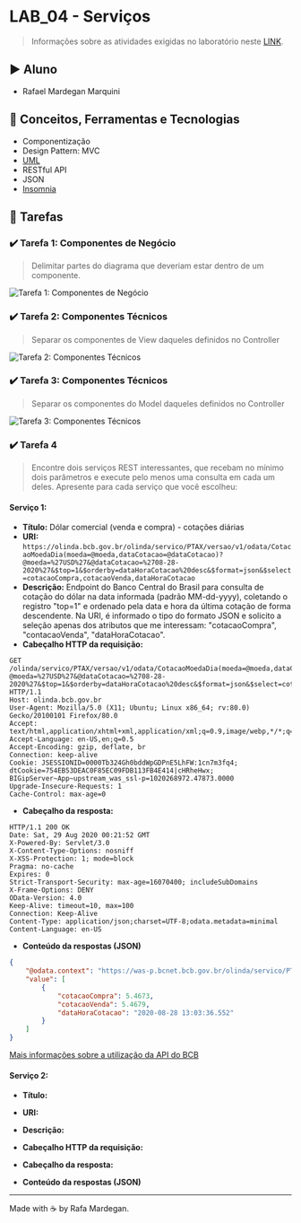 # LAB_04 - Serviços

> Informações sobre as atividades exigidas no laboratório neste [LINK](https://github.com/santanche/component2learn/tree/master/labs/04-servicos).

## :arrow_forward: Aluno
* Rafael Mardegan Marquini

## :hammer: Conceitos, Ferramentas e Tecnologias
* Componentização
* Design Pattern: MVC
* [UML](https://www.uml.org/)
* RESTful API
* JSON
* [Insomnia](https://insomnia.rest/)

## :pencil: Tarefas

### :heavy_check_mark: Tarefa 1: Componentes de Negócio
> Delimitar partes do diagrama que deveriam estar dentro de um componente.

![Tarefa 1: Componentes de Negócio](img/tarefa1.png)


### :heavy_check_mark: Tarefa 2: Componentes Técnicos
> Separar os componentes de View daqueles definidos no Controller

![Tarefa 2: Componentes Técnicos](img/tarefa2.png)

### :heavy_check_mark: Tarefa 3: Componentes Técnicos
>  Separar os componentes do Model daqueles definidos no Controller

![Tarefa 3: Componentes Técnicos](img/tarefa3.png)

### :heavy_check_mark: Tarefa 4
>  Encontre dois serviços REST interessantes, que recebam no mínimo dois parâmetros e execute pelo menos uma consulta em cada um deles. Apresente para cada serviço que você escolheu:

#### Serviço 1: 

* **Título:** Dólar comercial (venda e compra) - cotações diárias
* **URI:**
```https://olinda.bcb.gov.br/olinda/servico/PTAX/versao/v1/odata/CotacaoMoedaDia(moeda=@moeda,dataCotacao=@dataCotacao)?@moeda=%27USD%27&@dataCotacao=%2708-28-2020%27&$top=1&$orderby=dataHoraCotacao%20desc&$format=json&$select=cotacaoCompra,cotacaoVenda,dataHoraCotacao```
* **Descrição:** Endpoint do Banco Central do Brasil para consulta de cotação do dólar na data informada (padrão MM-dd-yyyy), coletando o registro "top=1" e ordenado pela data e hora da última cotação de forma descendente. Na URI, é informado o tipo do formato JSON e solicito a seleção apenas dos atributos que me interessam: "cotacaoCompra", "contacaoVenda", "dataHoraCotacao".
* **Cabeçalho HTTP da requisição:**

~~~http
GET /olinda/servico/PTAX/versao/v1/odata/CotacaoMoedaDia(moeda=@moeda,dataCotacao=@dataCotacao)?@moeda=%27USD%27&@dataCotacao=%2708-28-2020%27&$top=1&$orderby=dataHoraCotacao%20desc&$format=json&$select=cotacaoCompra,cotacaoVenda,dataHoraCotacao HTTP/1.1
Host: olinda.bcb.gov.br
User-Agent: Mozilla/5.0 (X11; Ubuntu; Linux x86_64; rv:80.0) Gecko/20100101 Firefox/80.0
Accept: text/html,application/xhtml+xml,application/xml;q=0.9,image/webp,*/*;q=0.8
Accept-Language: en-US,en;q=0.5
Accept-Encoding: gzip, deflate, br
Connection: keep-alive
Cookie: JSESSIONID=0000Tb324Gh0bddWpGDPnE5LhFW:1cn7m3fq4; dtCookie=754EB53DEAC0F85EC09FDB113FB4E414|cHRheHwx; BIGipServer~App~upstream_was_ssl-p=1020268972.47873.0000
Upgrade-Insecure-Requests: 1
Cache-Control: max-age=0
~~~

* **Cabeçalho da resposta:**

~~~http
HTTP/1.1 200 OK
Date: Sat, 29 Aug 2020 00:21:52 GMT
X-Powered-By: Servlet/3.0
X-Content-Type-Options: nosniff
X-XSS-Protection: 1; mode=block
Pragma: no-cache
Expires: 0
Strict-Transport-Security: max-age=16070400; includeSubDomains
X-Frame-Options: DENY
OData-Version: 4.0
Keep-Alive: timeout=10, max=100
Connection: Keep-Alive
Content-Type: application/json;charset=UTF-8;odata.metadata=minimal
Content-Language: en-US
~~~

* **Conteúdo da respostas (JSON)**

~~~json
{
    "@odata.context": "https://was-p.bcnet.bcb.gov.br/olinda/servico/PTAX/versao/v1/odata$metadata#_CotacaoMoedaDia(cotacaoCompra,cotacaoVenda,dataHoraCotacao)",
    "value": [
        {
            "cotacaoCompra": 5.4673,
            "cotacaoVenda": 5.4679,
            "dataHoraCotacao": "2020-08-28 13:03:36.552"
        }
    ]
}
~~~

[Mais informações sobre a utilização da API do BCB](https://dadosabertos.bcb.gov.br/dataset/dolar-americano-usd-todos-os-boletins-diarios)

#### Serviço 2: 

* **Título:**
* **URI:**
* **Descrição:**
* **Cabeçalho HTTP da requisição:**


* **Cabeçalho da resposta:**


* **Conteúdo da respostas (JSON)**


---
Made with :coffee: by Rafa Mardegan.
